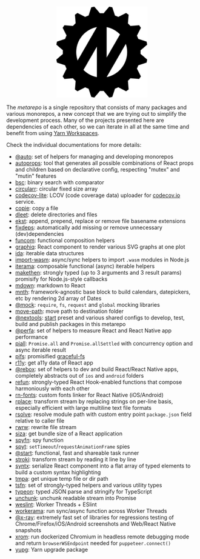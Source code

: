 <p align="center">
  <img src="assets/logo.svg" width="240" height="240"/>
</p>

The _metarepo_ is a single repository that consists of many packages and various monorepos, a new concept that we are trying out to simplify the development process. Many of the projects presented here are dependencies of each other, so we can iterate in all at the same time and benefit from using [Yarn Workspaces](https://classic.yarnpkg.com/en/docs/workspaces/).

Check the individual documentations for more details:

* [@auto](packages/auto): set of helpers for managing and developing monorepos
* [autoprops](packages/autoprops): tool that generates all possible combinations of React props and children based on declarative config, respecting "mutex" and "mutin" features
* [bsc](packages/bsc): binary search with comparator
* [circularr](packages/circularr): circular fixed size array
* [codecov-lite](packages/codecov-lite): LCOV (code coverage data) uploader for [codecov.io](https://codecov.io/) service.
* [copie](packages/copie): copy a file
* [dleet](packages/dleet): delete directories and files
* [ekst](packages/ekst): append, prepend, replace or remove file basename extensions
* [fixdeps](packages/fixdeps): automatically add missing or remove unnecessary (dev)dependencies
* [funcom](packages/funcom): functional composition helpers
* [graphiq](packages/graphiq): React component to render various SVG graphs at one plot
* [ida](packages/ida): iterable data structures
* [import-wasm](packages/import-wasm): async/sync helpers to import `.wasm` modules in Node.js
* [iterama](packages/iterama): composable functional (async) iterable helpers
* [makethen](packages/makethen): strongly typed (up to 3 arguments and 3 result params) promisify for Node.js-style callbacks
* [mdown](packages/mdown): markdown to React
* [mnth](packages/mnth): framework-agnostic base block to build calendars, datepickers, etc by rendering 2d array of Dates
* [@mock](packages/mock): `require`, `fs`, `request` and `global` mocking libraries
* [move-path](packages/move-path): move path to destination folder
* [@nextools](packages/nextools): [start](packages/start) preset and various shared configs to develop, test, build and publish packages in this metarepo
* [@perfa](packages/perfa): set of helpers to measure React and React Native app performance
* [piall](packages/piall): `Promise.all` and `Promise.allSettled` with concurrency option and async iterable result
* [pifs](packages/pifs): promisified [graceful-fs](https://github.com/isaacs/node-graceful-fs)
* [r11y](packages/r11y): get a11y data of React app
* [@rebox](packages/rebox): set of helpers to dev and build React/React Native apps, completely abstracts out of `ios` and `android` folders
* [refun](packages/refun): strongly-typed React Hook-enabled functions that compose harmoniously with each other
* [rn-fonts](packages/rn-fonts): custom fonts linker for React Native (iOS/Android)
* [rplace](packages/rplace): transform stream by replacing strings on per-line basis, especially efficient with large multiline text file formats
* [rsolve](packages/rsolve): resolve module path with custom entry point `package.json` field relative to caller file
* [rwrw](packages/rwrw): rewrite file stream
* [siza](packages/siza): get bundle size of a React application
* [spyfn](packages/spyfn): spy function
* [spyt](packages/spyt): `setTimeout`/`requestAnimationFrame` spies
* [@start](packages/start): functional, fast and shareable task runner
* [stroki](packages/stroki): transform stream by reading it line by line
* [syntx](packages/syntx): serialize React component into a flat array of typed elements to build a custom syntax highlighting
* [tmpa](packages/tmpa): get unique temp file or dir path
* [tsfn](packages/tsfn): set of strongly-typed helpers and various utility types
* [typeon](packages/typeon): typed JSON parse and stringify for TypeScript
* [unchunk](packages/unchunk): unchunk readable stream into Promise
* [weslint](packages/weslint): Worker Threads + ESlint
* [workerama](packages/workerama): run sync/async function across Worker Threads
* [@x-ray](packages/x-ray): extremely fast set of libraries for regressions testing of Chrome/Firefox/iOS/Android screenshots and Web/React Native snapshots
* [xrom](packages/xrom): run dockerized Chromium in headless remote debugging mode and return `browserWSEndpoint` needed for `puppeteer.connect()`
* [yupg](packages/yupg): Yarn upgrade package
